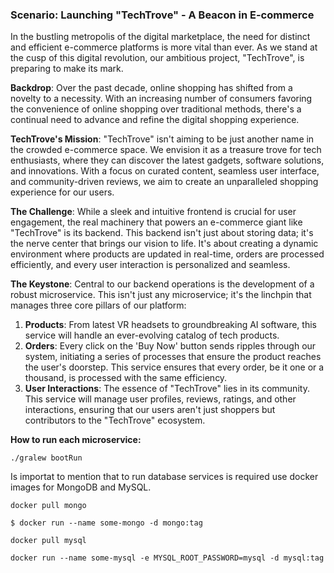 ### **Scenario: Launching "TechTrove" - A Beacon in E-commerce**

In the bustling metropolis of the digital marketplace, the need for distinct and efficient e-commerce platforms is more vital than ever. As we stand at the cusp of this digital revolution, our ambitious project, "TechTrove", is preparing to make its mark.

**Backdrop**: Over the past decade, online shopping has shifted from a novelty to a necessity. With an increasing number of consumers favoring the convenience of online shopping over traditional methods, there's a continual need to advance and refine the digital shopping experience.

**TechTrove's Mission**: "TechTrove" isn't aiming to be just another name in the crowded e-commerce space. We envision it as a treasure trove for tech enthusiasts, where they can discover the latest gadgets, software solutions, and innovations. With a focus on curated content, seamless user interface, and community-driven reviews, we aim to create an unparalleled shopping experience for our users.

**The Challenge**: While a sleek and intuitive frontend is crucial for user engagement, the real machinery that powers an e-commerce giant like "TechTrove" is its backend. This backend isn't just about storing data; it's the nerve center that brings our vision to life. It's about creating a dynamic environment where products are updated in real-time, orders are processed efficiently, and every user interaction is personalized and seamless.

**The Keystone**: Central to our backend operations is the development of a robust microservice. This isn't just any microservice; it's the linchpin that manages three core pillars of our platform:

1. **Products**: From latest VR headsets to groundbreaking AI software, this service will handle an ever-evolving catalog of tech products.
2. **Orders**: Every click on the 'Buy Now' button sends ripples through our system, initiating a series of processes that ensure the product reaches the user's doorstep. This service ensures that every order, be it one or a thousand, is processed with the same efficiency.
3. **User Interactions**: The essence of "TechTrove" lies in its community. This service will manage user profiles, reviews, ratings, and other interactions, ensuring that our users aren't just shoppers but contributors to the "TechTrove" ecosystem.

**How to run each microservice:**

`./gralew bootRun` 

Is importat to mention that to run database services is required use docker images for MongoDB and MySQL.

`docker pull mongo`

`$ docker run --name some-mongo -d mongo:tag`

`docker pull mysql`

`docker run --name some-mysql -e MYSQL_ROOT_PASSWORD=mysql -d mysql:tag`

